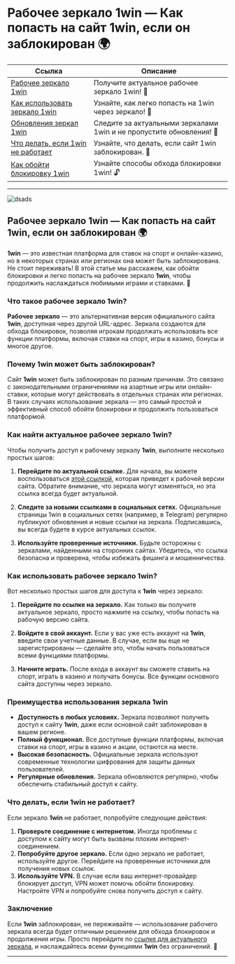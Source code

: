# Рабочее зеркало 1win — Как попасть на сайт 1win, если он заблокирован 🌍

| **Ссылка**                                | **Описание**             |
|-------------------------------------------|--------------------------|
| [Рабочее зеркало 1win](https://1wsrbi.win/casino/list?open=register&sub1=gh) | Получите актуальное рабочее зеркало 1win! 🌟 |
| [Как использовать зеркало 1win](https://1wsrbi.win/casino/list?open=register&sub1=gh) | Узнайте, как легко попасть на 1win через зеркало! 🔑 |
| [Обновления зеркал 1win](https://1wsrbi.win/casino/list?open=register&sub1=gh) | Следите за актуальными зеркалами 1win и не пропустите обновления! 📅 |
| [Что делать, если 1win не работает](https://1wsrbi.win/casino/list?open=register&sub1=gh) | Узнайте, что делать, если сайт 1win заблокирован. 🚧 |
| [Как обойти блокировку 1win](https://1wsrbi.win/casino/list?open=register&sub1=gh) | Узнайте способы обхода блокировки 1win! 🔓 |

---

![dsads](https://i.imgur.com/zCgNrqx.jpeg)

## Рабочее зеркало 1win — Как попасть на сайт 1win, если он заблокирован 🌍

**1win** — это известная платформа для ставок на спорт и онлайн-казино, но в некоторых странах или регионах она может быть заблокирована. Не стоит переживать! В этой статье мы расскажем, как обойти блокировки и легко попасть на рабочее зеркало **1win**, чтобы продолжить наслаждаться любимыми играми и ставками. 🌟

### Что такое рабочее зеркало 1win?

**Рабочее зеркало** — это альтернативная версия официального сайта **1win**, доступная через другой URL-адрес. Зеркала создаются для обхода блокировок, позволяя игрокам продолжать использовать все функции платформы, включая ставки на спорт, игры в казино, бонусы и многое другое.

### Почему 1win может быть заблокирован?

Сайт **1win** может быть заблокирован по разным причинам. Это связано с законодательными ограничениями на азартные игры или онлайн-ставки, которые могут действовать в отдельных странах или регионах. В таких случаях использование зеркала — это самый простой и эффективный способ обойти блокировки и продолжить пользоваться платформой.

### Как найти актуальное рабочее зеркало 1win?

Чтобы получить доступ к рабочему зеркалу **1win**, выполните несколько простых шагов:

1. **Перейдите по актуальной ссылке.**
   Для начала, вы можете воспользоваться [этой ссылкой](https://1wsrbi.win/casino/list?open=register&sub1=gh), которая приведет к рабочей версии сайта. Обратите внимание, что зеркала могут изменяться, но эта ссылка всегда будет актуальной.

2. **Следите за новыми ссылками в социальных сетях.**
   Официальные страницы 1win в социальных сетях (например, в Telegram) регулярно публикуют обновления и новые ссылки на зеркала. Подписавшись, вы всегда будете в курсе актуальных ссылок.

3. **Используйте проверенные источники.**
   Будьте осторожны с зеркалами, найденными на сторонних сайтах. Убедитесь, что ссылка безопасна и проверена, чтобы избежать фишинга и мошенничества.

### Как использовать рабочее зеркало 1win?

Вот несколько простых шагов для доступа к **1win** через зеркало:

1. **Перейдите по ссылке на зеркало.**
   Как только вы получите актуальное зеркало, просто нажмите на ссылку, чтобы попасть на рабочую версию сайта.

2. **Войдите в свой аккаунт.**
   Если у вас уже есть аккаунт на **1win**, введите свои учетные данные. В случае, если вы еще не зарегистрированы — сделайте это, чтобы начать пользоваться всеми функциями платформы.

3. **Начните играть.**
   После входа в аккаунт вы сможете ставить на спорт, играть в казино и получать бонусы. Все функции основного сайта доступны через зеркало.

### Преимущества использования зеркала 1win

- **Доступность в любых условиях.** Зеркала позволяют получить доступ к сайту **1win**, даже если основной сайт заблокирован в вашем регионе.
- **Полный функционал.** Все доступные функции платформы, включая ставки на спорт, игры в казино и акции, остаются на месте.
- **Высокая безопасность.** Официальные зеркала используют современные технологии шифрования для защиты данных пользователей.
- **Регулярные обновления.** Зеркала обновляются регулярно, чтобы обеспечить стабильный доступ к сайту.

### Что делать, если 1win не работает?

Если зеркало **1win** не работает, попробуйте следующие действия:

1. **Проверьте соединение с интернетом.** Иногда проблемы с доступом к сайту могут быть вызваны плохим интернет-соединением.
2. **Попробуйте другое зеркало.** Если одно зеркало не работает, используйте другое. Перейдите на проверенные источники для получения новых ссылок.
3. **Используйте VPN.** В случае если ваш интернет-провайдер блокирует доступ, VPN может помочь обойти блокировку. Настройте VPN и попробуйте снова получить доступ к сайту.

### Заключение

Если **1win** заблокирован, не переживайте — использование рабочего зеркала всегда будет отличным решением для обхода блокировок и продолжения игры. Просто перейдите по [ссылке для актуального зеркала](https://1wsrbi.win/casino/list?open=register&sub1=gh), и наслаждайтесь всеми функциями **1win** без ограничений. 🚀

---
